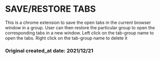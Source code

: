 # SAVE/RESTORE TABS

This is a chrome extension to save the open tabs in the current browser window in a group. 
User can then restore the particular group to open the corresponding tabs in a new window.
Left click on the tab-group name to open the tabs. Right click on the tab-group name to delete it


### Original created_at date: 2021/12/21

